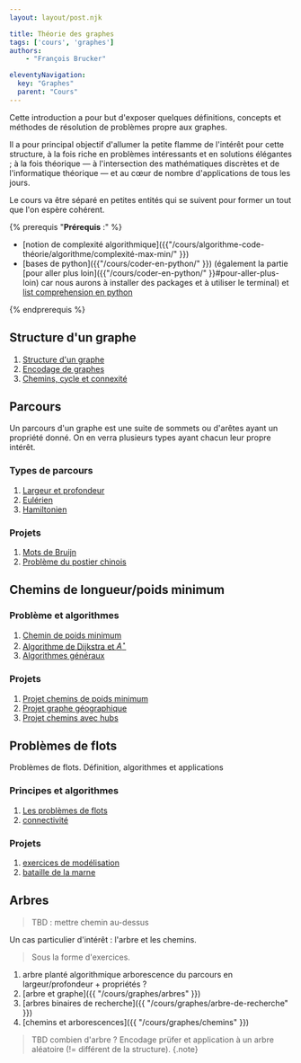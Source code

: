 ```yaml
---
layout: layout/post.njk

title: Théorie des graphes
tags: ['cours', 'graphes']
authors:
    - "François Brucker"

eleventyNavigation:
  key: "Graphes"
  parent: "Cours"
---
```


<!-- début résumé -->

Cette introduction a pour but d'exposer quelques définitions, concepts et méthodes de résolution de problèmes propre aux graphes.

Il a pour principal objectif d'allumer la petite flamme de l'intérêt pour cette structure, à la fois riche en problèmes intéressants et en solutions élégantes ; à la fois théorique — à l'intersection des mathématiques discrètes et de l'informatique théorique — et au cœur de nombre d'applications de tous les jours.

Le cours va être séparé en petites entités qui se suivent pour former un tout que l'on espère cohérent.

<!-- fin résumé -->

{% prerequis "**Prérequis** :" %}

* [notion de complexité algorithmique]({{"/cours/algorithme-code-théorie/algorithme/complexité-max-min/" }})
* [bases de python]({{"/cours/coder-en-python/" }}) (également la partie [pour aller plus loin]({{"/cours/coder-en-python/" }}#pour-aller-plus-loin) car nous aurons à installer des packages et à utiliser le terminal) et [list comprehension en python](https://docs.python.org/fr/3/howto/functional.html#generator-expressions-and-list-comprehensions)

{% endprerequis %}

## <span id="structure"></span> Structure d'un graphe

1. [Structure d'un graphe](structure)
2. [Encodage de graphes](encodage)
3. [Chemins, cycle et connexité](chemins-cycles-connexite)

## Parcours

Un parcours d'un graphe est une suite de sommets ou d'arêtes ayant un propriété donné. On en verra plusieurs types ayant chacun leur propre intérêt.

### Types de parcours

1. [Largeur et profondeur](parcours-largeur-profondeur)
2. [Eulérien](parcours-eulériens)
3. [Hamiltonien](parcours-hamiltoniens)

### Projets

1. [Mots de Bruijn](projet-mots-bruijn)
2. [Problème du postier chinois](projet-postier-chinois)

## Chemins de longueur/poids minimum

### <span id="chemin-problèmes"></span> Problème et algorithmes

1. [Chemin de poids minimum](chemin-poids-min-problème)
2. [Algorithme de Dijkstra et $A^\star$](chemin-poids-min-positif)
3. [Algorithmes généraux](chemin-poids-min-cas-général)

### <span id="projet-chemin-poids-min"></span> Projets

1. [Projet chemins de poids minimum](projet-chemins-min)
2. [Projet graphe géographique](projet-graphe-géographique)
3. [Projet chemins avec hubs](projet-chemins-hub)

## Problèmes de flots

Problèmes de flots. Définition, algorithmes et applications

### Principes et algorithmes

1. [Les problèmes de flots](flots)
2. [connectivité](connectivité)

### <span id="projet-flots"></span> Projets

1. [exercices de modélisation](projet-flots-modélisation)
2. [bataille de la marne](projet-bataille-de-la-marne)

## Arbres

> TBD : mettre chemin au-dessus

Un cas particulier d'intérêt : l'arbre et les chemins.

> Sous la forme d'exercices.

1. arbre planté algorithmique arborescence du parcours en largeur/profondeur + propriétés ?
2. [arbre et graphe]({{ "/cours/graphes/arbres"  }})
3. [arbres binaires de recherche]({{ "/cours/graphes/arbre-de-recherche"  }})
4. [chemins et arborescences]({{ "/cours/graphes/chemins"  }})

> TBD
> combien d'arbre ? Encodage prüfer et application à un arbre aléatoire (!= différent de la structure).
{.note}
